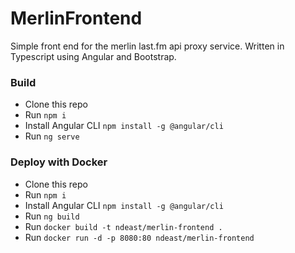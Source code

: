 # MerlinFrontend

Simple front end for the merlin last.fm api proxy service. Written in Typescript using Angular and Bootstrap.

### Build
- Clone this repo
- Run `npm i`
- Install Angular CLI `npm install -g @angular/cli`
- Run `ng serve`

### Deploy with Docker
- Clone this repo
- Run `npm i`
- Install Angular CLI `npm install -g @angular/cli`
- Run `ng build`
- Run `docker build -t ndeast/merlin-frontend .`
- Run `docker run -d -p 8080:80 ndeast/merlin-frontend`
